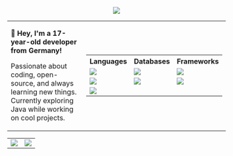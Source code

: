 <p align="center"><img src="https://capsule-render.vercel.app/api?type=waving&height=100&color=0:60efff,100:0061ff&reversal=false&fontSize=50"/></p>
<div align="center">
  <table>
    <tr>
      <td>
        <p><b>👋 Hey, I'm a 17-year-old developer from Germany!</b></p>
        <p>Passionate about coding, open-source, and always learning new things. Currently exploring Java while working on cool projects.</p>
      </td>
      <td>
        <table>
          <tr>
            <th>Languages</th>
            <th>Databases</th>
            <th>Frameworks</th>
          </tr>
          <tr>
            <td><img src="https://img.shields.io/badge/JavaScript-323330?style=for-the-badge&logo=javascript&logoColor=white&color=yellow" /></td>
            <td><img src="https://img.shields.io/badge/-MongoDB-13aa52?style=for-the-badge&logo=mongodb&logoColor=white" /></td>
            <td><img src="https://img.shields.io/badge/-electron-F1C40F?style=for-the-badge&labelColor=17202A&logo=electron&logoColor=61DBFB&color=17202A" /></td>
          </tr>
          <tr>
            <td><img src="https://img.shields.io/badge/Python-FFD43B?style=for-the-badge&logo=python&logoColor=white&labelColor=blue&color=blue" /></td>
            <td><img src="https://img.shields.io/badge/MySQL-4479A1?style=for-the-badge&logo=mysql&logoColor=white" /></td>
            <td><img src="https://img.shields.io/badge/Flask-000000?style=for-the-badge&logo=Flask&logoColor=black&color=white" /></td>
          </tr>
          <tr>
            <td><img src="https://img.shields.io/badge/Java-ED8B00?style=for-the-badge&logo=openjdk&logoColor=white" /></td>
          </tr>
        </table>
      </td>
    </tr>
  </table>

  <table>
    <tr>
      <td><img src="https://github-readme-stats.vercel.app/api?username=calishu&text_color=FFFFFF&show_icons=true&bg_color=24292e&hide_border=true#gh-dark-mode-only&cache_seconds=21600" /></td>
      <td><img src="https://github-readme-stats.vercel.app/api/top-langs/?username=calishu&text_color=FFFFFF&show_icons=true&bg_color=24292e&hide_border=true#gh-dark-mode-only&layout=compact&cache_seconds=21600" /></td>
    </tr>
  </table>
</div>
